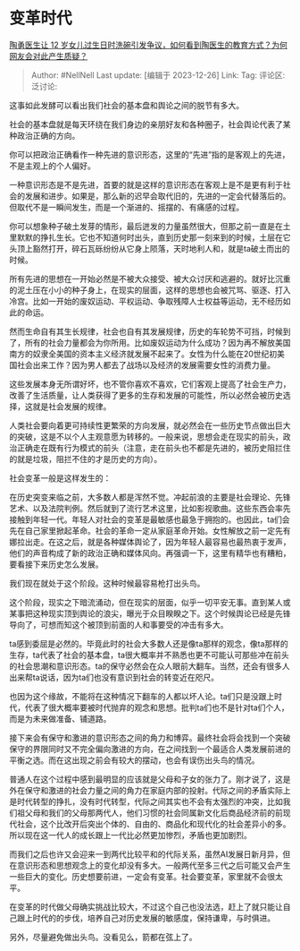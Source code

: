 # 变革时代

[陶勇医生让 12 岁女儿过生日时洗碗引发争议，如何看到陶医生的教育方式？为何网友会对此产生质疑？](https://www.zhihu.com/question/636539387/answer/3338792549)

> Author: #NellNell
> Last update: [编辑于 2023-12-26]
> Link:
> Tag:
> 评论区:
> 泛讨论:

这事如此发酵可以看出我们社会的基本盘和舆论之间的脱节有多大。

社会的基本盘就是每天环绕在我们身边的亲朋好友和各种圈子，社会舆论代表了某种政治正确的方向。

你可以把政治正确看作一种先进的意识形态，这里的“先进”指的是客观上的先进，不是主观上的个人偏好。

一种意识形态是不是先进，首要的就是这样的意识形态在客观上是不是更有利于社会的发展和进步。如果是，那么新的迟早会取代旧的，先进的一定会代替落后的。但取代不是一瞬间发生，而是一个渐进的、摇摆的、有痛感的过程。

你可以想象种子破土发芽的情形，最后迸发的力量虽然很大，但那之前一直是在土里默默的挣扎生长。它也不知道何时出头，直到历史那一刻来到的时候，土层在它头顶上豁然打开，碎石瓦砾纷纷从它身上陨落，天时地利人和，就是ta破土而出的时候。

所有先进的思想在一开始必然是不被大众接受、被大众讨厌和逃避的。就好比沉重的泥土压在小小的种子身上，在现实的层面，这样的思想也会被咒骂、驱逐、打入冷宫。比如一开始的废奴运动、平权运动、争取残障人士权益等运动，无不经历如此的命运。

然而生命自有其生长规律，社会也自有其发展规律，历史的车轮势不可挡，时候到了，所有的社会力量都会为你所用。比如废奴运动为什么成功？因为再不解放美国南方的奴隶全美国的资本主义经济就发展不起来了。女性为什么能在20世纪初美国社会出来工作？因为男人都去了战场以及经济的发展需要女性的消费力量。

这些发展本身无所谓好坏，也不管你喜欢不喜欢，它们客观上提高了社会生产力，改善了生活质量，让人类获得了更多的生存和发展的可能性，所以必然会被历史选择，这就是社会发展的规律。

人类社会要向着更可持续性更繁荣的方向发展，就必然会在一些历史节点做出巨大的突破，这是不以个人主观意愿为转移的。一般来说，思想会走在现实的前头，政治正确走在既有行为模式的前头（注意，走在前头也不都是先进的，被历史阻拦住的就是垃圾，阻拦不住的才是历史的方向）。

社会变革一般是这样发生的：

在历史突变来临之前，大多数人都是浑然不觉。冲起前浪的主要是社会理论、先锋艺术、以及法院判例。然后就到了流行艺术这里，比如影视歌曲。这些东西会率先接触到年轻一代。年轻人对社会的变革是最敏感也最急于拥抱的。也因此，ta们会先在自己家里掀起革命。社会的革命一定从家庭革命开始。女性解放之前一定先有娜拉出走。在这之后，就是各种媒体舆论了，因为年轻人最容易也最热衷于发声，他们的声音构成了新的政治正确和媒体风向。再强调一下，这里有精华也有糟粕，要看接下来历史怎么发展。

我们现在就处于这个阶段。这种时候最容易枪打出头鸟。

这个阶段，现实之下暗流涌动，但在现实的层面，似乎一切平安无事。直到某人或某事把这种现实顶到舆论的浪尖，曝光于众目睽睽之下。这个时候舆论已经是先锋导向了，可想而知这个被顶到前面的人和事要受的冲击有多大。

ta感到委屈是必然的。毕竟此时的社会大多数人还是像ta那样的观念，像ta那样的生存，ta代表了社会的基本盘，ta很大概率并不熟悉也更不可能认可那些冲在前头的社会思潮和意识形态。ta的保守必然会在众人眼前大翻车。当然，还会有很多人出来帮ta说话，因为ta们也没有意识到社会的转变近在咫尺。

也因为这个缘故，不能将在这种情况下翻车的人都以坏人论。ta们只是没跟上时代，代表了很大概率要被时代抛弃的观念和思想。批判ta们也不是针对ta们个人，而是为未来做准备、铺道路。

接下来会有保守和激进的意识形态之间的角力和博弈。最终社会将会找到一个突破保守的界限同时又不完全偏向激进的方向，在之间找到一个最适合人类发展前进的平衡之选。而在这出现之前会有较大的摆动，也会有误伤出头鸟的情况。

普通人在这个过程中感到最明显的应该就是父母和子女的张力了。刚才说了，这是外在保守和激进的社会力量之间的角力在家庭内部的投射。代际之间的矛盾实际上是时代转型的挣扎，没有时代转型，代际之间其实也不会有太强烈的冲突，比如我们祖父母和我们的父母那两代人，他们习惯的社会同属新文化后商品经济前的前现代社会，这个比改开后突出个体的、自由的、商品化和现代化的社会差异小的多。所以现在这一代人的成长跟上一代比必然更加惨烈，矛盾也更加剧烈。

而我们之后也许又会迎来一到两代比较平和的代际关系，虽然AI发展日新月异，但在意识形态和思想观念上的变化却没有多大。一般两代至多三代之后可能又会产生一些巨大的变化。历史想要前进，一定会有变革。社会要变革，家里就不会很太平。

在变革的时代做父母确实挑战比较大，不过这个自己也没法选，赶上了就只能让自己跟上时代的的步伐，培养自己对历史发展的敏感度，保持谦卑，与时俱进。

另外，尽量避免做出头鸟。没看见么，箭都在弦上了。

